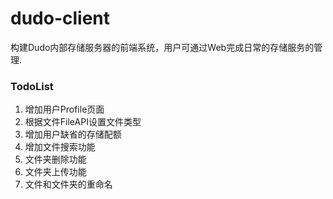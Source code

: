 # dudo-client

构建Dudo内部存储服务器的前端系统，用户可通过Web完成日常的存储服务的管理.

### TodoList

1. 增加用户Profile页面
2. 根据文件FileAPI设置文件类型
3. 增加用户缺省的存储配额
4. 增加文件搜索功能
5. 文件夹删除功能
6. 文件夹上传功能
7. 文件和文件夹的重命名

